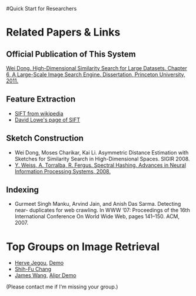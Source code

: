 #Quick Start for Researchers

# Related Papers & Links #

## Official Publication of This System ##

[Wei Dong. High-Dimensional Similarity Search for Large Datasets. Chapter 6, A Large-Scale Image Search Engine.  Dissertation, Princeton University, 2011.](http://dataspace.princeton.edu/jspui/bitstream/88435/dsp01pc289j087/1/Dong_princeton_0181D_10018.pdf)

## Feature Extraction ##

  * [SIFT from wikipedia](http://en.wikipedia.org/wiki/Scale-invariant_feature_transform)
  * [David Lowe's page of SIFT](http://www.cs.ubc.ca/~lowe/keypoints/)

## Sketch Construction ##

  * Wei Dong, Moses Charikar, Kai Li. Asymmetric Distance Estimation with Sketches for Similarity Search in High-Dimensional Spaces. SIGIR 2008.
  * [Y. Weiss, A. Torralba, R. Fergus. Spectral Hashing. Advances in Neural Information Processing Systems, 2008. ](http://people.csail.mit.edu/torralba/publications/spectralhashing.pdf)

## Indexing ##

  * Gurmeet Singh Manku, Arvind Jain, and Anish Das Sarma. Detecting near-
duplicates for web crawling. In WWW ’07: Proceedings of the 16th International
Conference On World Wide Web, pages 141–150. ACM, 2007.

# Top Groups on Image Retrieval #

  * [Herve Jegou](http://www.irisa.fr/texmex/people/jegou/index_en.php), [Demo](http://bigimbaz.inrialpes.fr/)
  * [Shih-Fu Chang](http://www.ee.columbia.edu/ln/dvmm/)
  * [James Wang](http://wang.ist.psu.edu/docs/home.shtml), [Alipr Demo](http://alipr.com/)

(Please contact me if I'm missing your group.)